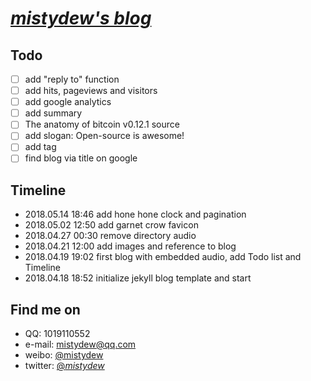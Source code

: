 # [_mistydew's blog_](https://mistydew.github.io)

## Todo
- [ ] add "reply to" function
- [ ] add hits, pageviews and visitors
- [ ] add google analytics
- [ ] add summary
- [ ] The anatomy of bitcoin v0.12.1 source
- [ ] add slogan: Open-source is awesome!
- [ ] add tag
- [ ] find blog via title on google

## Timeline
* 2018.05.14 18:46 add hone hone clock and pagination
* 2018.05.02 12:50 add garnet crow favicon
* 2018.04.27 00:30 remove directory audio
* 2018.04.21 12:00 add images and reference to blog
* 2018.04.19 19:02 first blog with embedded audio, add Todo list and Timeline
* 2018.04.18 18:52 initialize jekyll blog template and start

## Find me on

* QQ: 1019110552
* e-mail: mistydew@qq.com
* weibo: [@mistydew](https://weibo.com/mistydew)
* twitter: [@_mistydew_](https://twitter.com/_mistydew_)
